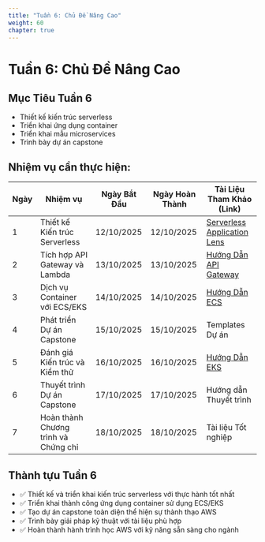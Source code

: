 ```yaml
---
title: "Tuần 6: Chủ Đề Nâng Cao"
weight: 60
chapter: true
---
```


# Tuần 6: Chủ Đề Nâng Cao

## Mục Tiêu Tuần 6
- Thiết kế kiến trúc serverless
- Triển khai ứng dụng container
- Triển khai mẫu microservices
- Trình bày dự án capstone

## Nhiệm vụ cần thực hiện:

| Ngày | Nhiệm vụ | Ngày Bắt Đầu | Ngày Hoàn Thành | Tài Liệu Tham Khảo (Link) |
|------|----------|---------------|-----------------|---------------------------|
| 1 | Thiết kế Kiến trúc Serverless | 12/10/2025 | 12/10/2025 | [Serverless Application Lens](https://docs.aws.amazon.com/wellarchitected/latest/serverless-applications-lens/) |
| 2 | Tích hợp API Gateway và Lambda | 13/10/2025 | 13/10/2025 | [Hướng Dẫn API Gateway](https://docs.aws.amazon.com/apigateway/) |
| 3 | Dịch vụ Container với ECS/EKS | 14/10/2025 | 14/10/2025 | [Hướng Dẫn ECS](https://docs.aws.amazon.com/ecs/) |
| 4 | Phát triển Dự án Capstone | 15/10/2025 | 15/10/2025 | Templates Dự án |
| 5 | Đánh giá Kiến trúc và Kiểm thử | 16/10/2025 | 16/10/2025 | [Hướng Dẫn EKS](https://docs.aws.amazon.com/eks/) |
| 6 | Thuyết trình Dự án Capstone | 17/10/2025 | 17/10/2025 | Hướng dẫn Thuyết trình |
| 7 | Hoàn thành Chương trình và Chứng chỉ | 18/10/2025 | 18/10/2025 | Tài liệu Tốt nghiệp |

## Thành tựu Tuần 6
- ✅ Thiết kế và triển khai kiến trúc serverless với thực hành tốt nhất
- ✅ Triển khai thành công ứng dụng container sử dụng ECS/EKS
- ✅ Tạo dự án capstone toàn diện thể hiện sự thành thạo AWS
- ✅ Trình bày giải pháp kỹ thuật với tài liệu phù hợp
- ✅ Hoàn thành hành trình học AWS với kỹ năng sẵn sàng cho ngành
